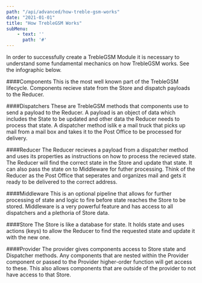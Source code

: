 ```yaml
---
path: "/api/advanced/how-treble-gsm-works"
date: "2021-01-01"
title: "How TrebleGSM Works"
subMenu: 
    - text: ''
      path: '#'
---
```


In order to successfully create a TrebleGSM Module it is necessary to understand some fundamental mechanics on how TrebleGSM works. See the infographic below.
<div class='crsInfoGraphic'>
</div>
<!--crsInfoGraphic-->
<!-- ![CRS Infographic](./crs-infographic.png) -->

####Components
This is the most well known part of the TrebleGSM lifecycle. Components recieve state from the Store and dispatch payloads to the Reducer.

####Dispatchers
These are TrebleGSM methods that components use to send a payload to the Reducer. A payload is an object of data which includes the State to be updated and other data the Reducer needs to process that state. A dispatcher method islik e a mail truck that picks up mail from a mail box and takes it to the Post Office to be processed for delivery.

####Reducer
The Reducer recieves a payload from a dispatcher method and uses its properties as instructions on how to process the recieved state. The Reducer will find the correct state in the Store and update that state. It can also pass the state on to Middleware for futher processing. Think of the Reducer as the Post Office that seperates and organizes mail and gets it ready to be delivered to the correct address.

####Middleware
This is an optional pipeline that allows for further processing of state and logic to fire before state reaches the Store to be stored. Middleware is a very powerful feature and has access to all dispatchers and a plethoria of Store data.

####Store
The Store is like a database for state. It holds state and uses actions (keys) to allow the Reducer to find the requested state and update it with the new one.

####Provider
The provider gives components access to Store state and Dispatcher methods. Any components that are nested within the Provider component or passed to the Provider higher-order function will get access to these. This also allows components that are outside of the provider to not have access to that Store.